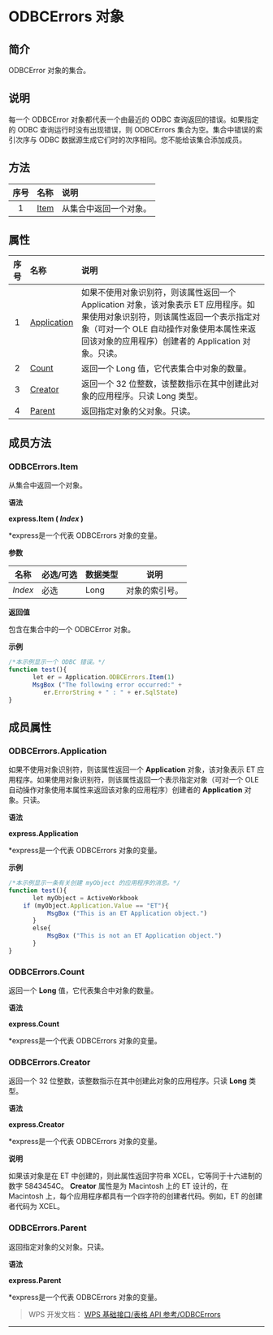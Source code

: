 # ODBCErrors 对象

## 简介

ODBCError 对象的集合。

## 说明

每一个 ODBCError 对象都代表一个由最近的 ODBC 查询返回的错误。如果指定的 ODBC 查询运行时没有出现错误，则 ODBCErrors 集合为空。集合中错误的索引次序与 ODBC 数据源生成它们时的次序相同。您不能给该集合添加成员。

## 方法

| 序号 | 名称                     | 说明                   |
|:----:|:-------------------------|:-----------------------|
|  1   | [Item](#ODBCErrors.Item) | 从集合中返回一个对象。 |

## 属性

| 序号 | 名称                                   | 说明                                                                                                                                                                                                                            |
|:----:|:---------------------------------------|:--------------------------------------------------------------------------------------------------------------------------------------------------------------------------------------------------------------------------------|
|  1   | [Application](#ODBCErrors.Application) | 如果不使用对象识别符，则该属性返回一个 Application 对象，该对象表示 ET 应用程序。如果使用对象识别符，则该属性返回一个表示指定对象（可对一个 OLE 自动操作对象使用本属性来返回该对象的应用程序）创建者的 Application 对象。只读。 |
|  2   | [Count](#ODBCErrors.Count)             | 返回一个 Long 值，它代表集合中对象的数量。                                                                                                                                                                                      |
|  3   | [Creator](#ODBCErrors.Creator)         | 返回一个 32 位整数，该整数指示在其中创建此对象的应用程序。只读 Long 类型。                                                                                                                                                      |
|  4   | [Parent](#ODBCErrors.Parent)           | 返回指定对象的父对象。只读。                                                                                                                                                                                                    |

## 成员方法

### ODBCErrors.Item

从集合中返回一个对象。

**语法**

**express.Item ( *Index* )**

\*express是一个代表 ODBCErrors 对象的变量。

**参数**

| 名称    | 必选/可选 | 数据类型 | 说明           |
|---------|-----------|----------|----------------|
| *Index* | 必选      | Long     | 对象的索引号。 |

**返回值**

包含在集合中的一个 ODBCError 对象。

**示例**

``` JavaScript
/*本示例显示一个 ODBC 错误。*/
function test(){
　　　　let er = Application.ODBCErrors.Item(1)
　　　　MsgBox ("The following error occurred:" +
　　　　   er.ErrorString + " : " + er.SqlState)
}
```

## 成员属性

### ODBCErrors.Application

如果不使用对象识别符，则该属性返回一个 **Application** 对象，该对象表示 ET 应用程序。如果使用对象识别符，则该属性返回一个表示指定对象（可对一个 OLE 自动操作对象使用本属性来返回该对象的应用程序）创建者的 **Application** 对象。只读。

**语法**

**express.Application**

\*express是一个代表 ODBCErrors 对象的变量。

**示例**

``` JavaScript
/*本示例显示一条有关创建 myObject 的应用程序的消息。*/
function test(){
　　　　let myObject = ActiveWorkbook
    if (myObject.Application.Value == "ET"){
　　　　    MsgBox ("This is an ET Application object.")
　　　　}
　　　　else{
　　　　    MsgBox ("This is not an ET Application object.")
　　　　}
}
```

### ODBCErrors.Count

返回一个 **Long** 值，它代表集合中对象的数量。

**语法**

**express.Count**

\*express是一个代表 ODBCErrors 对象的变量。

### ODBCErrors.Creator

返回一个 32 位整数，该整数指示在其中创建此对象的应用程序。只读 **Long** 类型。

**语法**

**express.Creator**

\*express是一个代表 ODBCErrors 对象的变量。

**说明**

如果该对象是在 ET 中创建的，则此属性返回字符串 XCEL，它等同于十六进制的数字 5843454C。 **Creator** 属性是为 Macintosh 上的 ET 设计的，在 Macintosh 上，每个应用程序都具有一个四字符的创建者代码。例如，ET 的创建者代码为 XCEL。

### ODBCErrors.Parent

返回指定对象的父对象。只读。

**语法**

**express.Parent**

\*express是一个代表 ODBCErrors 对象的变量。

> WPS 开发文档： [WPS 基础接口/表格 API 参考/ODBCErrors](https://qn.cache.wpscdn.cn/encs/doc/office_v19/index.htm)

------------------------------------------------------------------------
